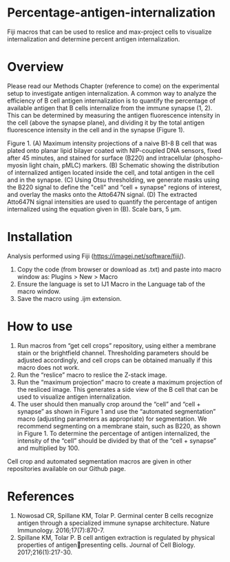 # Percentage-antigen-internalization
Fiji macros that can be used to reslice and max-project cells to visualize internalization and determine percent antigen internalization. 

# Overview 
Please read our Methods Chapter (reference to come) on the experimental setup to investigate antigen internalization. A common way to analyze the efficiency of B cell antigen internalization is to quantify the percentage of available antigen that B cells internalize from the immune synapse (1, 2). This can be determined by measuring the antigen fluorescence intensity in the cell (above the synapse plane), and dividing it by the total antigen fluorescence intensity in the cell and in the synapse (Figure 1).

Figure 1. (A) Maximum intensity projections of a naive B1-8 B cell that was plated onto planar lipid bilayer coated with NIP-coupled DNA sensors, fixed after 45 minutes, and stained for surface (B220) and intracellular (phospho-myosin light chain, pMLC) markers. (B) Schematic showing the distribution of internalized antigen located inside the cell, and total antigen in the cell and in the synapse. (C) Using Otsu thresholding, we generate masks using the B220 signal to define the "cell" and “cell + synapse" regions of interest, and overlay the masks onto the Atto647N signal. (D) The extracted Atto647N signal intensities are used to quantify the percentage of antigen internalized using the equation given in (B). Scale bars, 5 µm. 

# Installation 
Analysis performed using Fiji (https://imagej.net/software/fiji/). 
1.	Copy the code (from browser or download as .txt) and paste into macro window as: 
     Plugins > New > Macro
2.	Ensure the language is set to IJ1 Macro in the Language tab of the macro window. 
3.	Save the macro using .ijm extension. 
# How to use 
1.	Run macros from “get cell crops” repository, using either a membrane stain or the brightfield channel. Thresholding parameters should be adjusted accordingly, and cell crops can be obtained manually if this macro does not work. 
2.	Run the “reslice” macro to reslice the Z-stack image. 
3.	Run the “maximum projection” macro to create a maximum projection of the resliced image. This generates a side view of the B cell that can be used to visualize antigen internalization. 
4.	The user should then manually crop around the “cell” and “cell + synapse” as shown in Figure 1 and use the “automated segmentation” macro (adjusting parameters as appropriate) for segmentation. We recommend segmenting on a membrane stain, such as B220, as shown in Figure 1. To determine the percentage of antigen internalized, the intensity of the “cell” should be divided by that of the “cell + synapse” and multiplied by 100.
   
Cell crop and automated segmentation macros are given in other repositories available on our Github page. 

# References 
1. Nowosad CR, Spillane KM, Tolar P. Germinal center B cells recognize antigen through a specialized immune synapse architecture. Nature Immunology. 2016;17(7):870-7.
2. Spillane KM, Tolar P. B cell antigen extraction is regulated by physical properties of antigenpresenting cells. Journal of Cell Biology. 2017;216(1):217-30.
